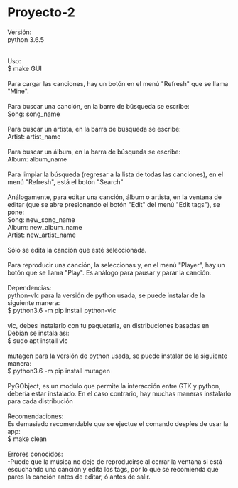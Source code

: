 # Proyecto-2
Versión:<br />
    python 3.6.5<br />
    <br />
    
  Uso:<br />
    $ make GUI <br />
   <br />
   Para cargar las canciones, hay un botón en el menú "Refresh" que se llama "Mine".<br />
   <br />
   Para buscar una canción, en la barre de búsqueda se escribe:<br />
    Song: song_name<br />
   <br />
   Para buscar un artista, en la barra de búsqueda se escribe:<br />
    Artist: artist_name<br />
   <br />
   Para buscar un álbum, en la barra de búsqueda se escribe:<br />
    Album: album_name<br />
   <br />
   Para limpiar la búsqueda (regresar a la lista de todas las canciones), en el menú "Refresh", está el botón "Search"<br />
   <br />
   Análogamente, para editar una canción, álbum o artista, en la ventana de editar (que se abre presionando el botón "Edit" del menú "Edit tags"), se pone:<br />
    Song: new_song_name<br />
    Album: new_album_name<br />
    Artist: new_artist_name<br />
   <br />
   Sólo se edita la canción que esté seleccionada.<br />
   <br />
   Para reproducir una canción, la seleccionas y, en el menú "Player", hay un botón que se llama "Play". Es análogo para pausar y parar la canción.<br />
   <br />
  Dependencias: <br />
    python-vlc para la versión de python usada, se puede instalar de la siguiente manera: <br />
     $ python3.6 -m pip install python-vlc<br />
    <br />
    vlc, debes instalarlo con tu paqueteria, en distribuciones basadas en Debian se instala así:<br />
     $ sudo apt install vlc<br />
    <br />
    mutagen para la versión de python usada, se puede instalar de la siguiente manera:<br />
     $ python3.6 -m pip install mutagen<br />
    <br />
    PyGObject, es un modulo que permite la interacción entre GTK y python, debería estar instalado. En el caso contrario, hay muchas maneras instalarlo para cada distribución<br />
    <br />
  Recomendaciones:<br />
    Es demasiado recomendable que se ejectue el comando despíes de usar la app:<br />
      $ make clean<br />
      <br />
  Errores conocidos:<br />
    -Puede que la música no deje de reproducirse al cerrar la ventana si está escuchando una canción y edita los tags, por lo que se recomienda que pares la canción antes de editar, ó antes de salir.<br />
